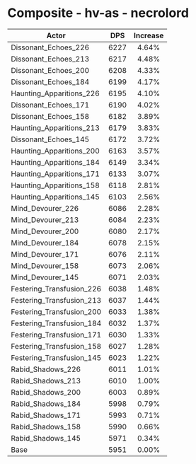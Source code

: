 # Composite - hv-as - necrolord
| Actor | DPS | Increase |
|---|:---:|:---:|
|Dissonant_Echoes_226|6227|4.64%|
|Dissonant_Echoes_213|6217|4.48%|
|Dissonant_Echoes_200|6208|4.33%|
|Dissonant_Echoes_184|6199|4.17%|
|Haunting_Apparitions_226|6195|4.10%|
|Dissonant_Echoes_171|6190|4.02%|
|Dissonant_Echoes_158|6182|3.89%|
|Haunting_Apparitions_213|6179|3.83%|
|Dissonant_Echoes_145|6172|3.72%|
|Haunting_Apparitions_200|6163|3.57%|
|Haunting_Apparitions_184|6149|3.34%|
|Haunting_Apparitions_171|6133|3.07%|
|Haunting_Apparitions_158|6118|2.81%|
|Haunting_Apparitions_145|6103|2.56%|
|Mind_Devourer_226|6086|2.28%|
|Mind_Devourer_213|6084|2.23%|
|Mind_Devourer_200|6080|2.17%|
|Mind_Devourer_184|6078|2.15%|
|Mind_Devourer_171|6076|2.11%|
|Mind_Devourer_158|6073|2.06%|
|Mind_Devourer_145|6071|2.03%|
|Festering_Transfusion_226|6038|1.48%|
|Festering_Transfusion_213|6037|1.44%|
|Festering_Transfusion_200|6033|1.38%|
|Festering_Transfusion_184|6032|1.37%|
|Festering_Transfusion_171|6030|1.33%|
|Festering_Transfusion_158|6027|1.28%|
|Festering_Transfusion_145|6023|1.22%|
|Rabid_Shadows_226|6011|1.01%|
|Rabid_Shadows_213|6010|1.00%|
|Rabid_Shadows_200|6003|0.89%|
|Rabid_Shadows_184|5998|0.79%|
|Rabid_Shadows_171|5993|0.71%|
|Rabid_Shadows_158|5990|0.66%|
|Rabid_Shadows_145|5971|0.34%|
|Base|5951|0.00%|
